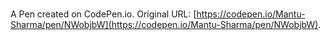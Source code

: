# 

A Pen created on CodePen.io. Original URL: [https://codepen.io/Mantu-Sharma/pen/NWobjbW](https://codepen.io/Mantu-Sharma/pen/NWobjbW).

